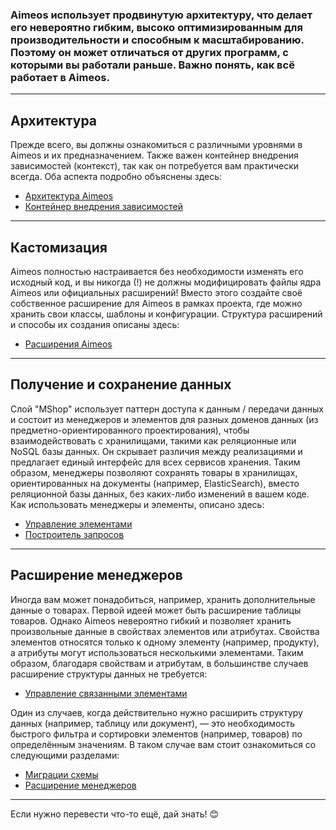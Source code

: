 ### Aimeos использует продвинутую архитектуру, что делает его невероятно гибким, высоко оптимизированным для производительности и способным к масштабированию. Поэтому он может отличаться от других программ, с которыми вы работали раньше. Важно понять, как всё работает в Aimeos.

---

## Архитектура

Прежде всего, вы должны ознакомиться с различными уровнями в Aimeos и их предназначением. Также важен контейнер внедрения зависимостей (контекст), так как он потребуется вам практически всегда. Оба аспекта подробно объяснены здесь:

- [Архитектура Aimeos](developer/architecture.md)
- [Контейнер внедрения зависимостей](src/infrastructure/context.md)

---

## Кастомизация

Aimeos полностью настраивается без необходимости изменять его исходный код, и вы никогда (!) не должны модифицировать файлы ядра Aimeos или официальных расширений! Вместо этого создайте своё собственное расширение для Aimeos в рамках проекта, где можно хранить свои классы, шаблоны и конфигурации. Структура расширений и способы их создания описаны здесь:

- [Расширения Aimeos](extensions.md)

---

## Получение и сохранение данных

Слой "MShop" использует паттерн доступа к данным / передачи данных и состоит из менеджеров и элементов для разных доменов данных (из предметно-ориентированного проектирования), чтобы взаимодействовать с хранилищами, такими как реляционные или NoSQL базы данных. Он скрывает различия между реализациями и предлагает единый интерфейс для всех сервисов хранения. Таким образом, менеджеры позволяют сохранять товары в хранилищах, ориентированных на документы (например, ElasticSearch), вместо реляционной базы данных, без каких-либо изменений в вашем коде. Как использовать менеджеры и элементы, описано здесь:

- [Управление элементами](../models/managing-items.md)
- [Построитель запросов](../models/search-filter.md)

---

## Расширение менеджеров

Иногда вам может понадобиться, например, хранить дополнительные данные о товарах. Первой идеей может быть расширение таблицы товаров. Однако Aimeos невероятно гибкий и позволяет хранить произвольные данные в свойствах элементов или атрибутах. Свойства элементов относятся только к одному элементу (например, продукту), а атрибуты могут использоваться несколькими элементами. Таким образом, благодаря свойствам и атрибутам, в большинстве случаев расширение структуры данных не требуется:

- [Управление связанными элементами](../models/managing-items.md#manage-related-items)

Один из случаев, когда действительно нужно расширить структуру данных (например, таблицу или документ), — это необходимость быстрого фильтра и сортировки элементов (например, товаров) по определённым значениям. В таком случае вам стоит ознакомиться со следующими разделами:

- [Миграции схемы](../infrastructure/schema-migrations.md)
- [Расширение менеджеров](../models/extend-managers.md)

--- 

Если нужно перевести что-то ещё, дай знать! 😊